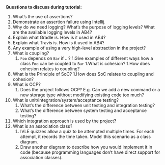 **Questions to discuss during tutorial:**

1. What’s the use of assertions?
1. Demonstrate an assertion failure using Intellij.
1. Why do we need logging? What’s the purpose of logging levels? What are the available logging levels in AB4?
1. Explain what Gradle is. How is it used in AB4?
1. Explain what Travis is. How is it used in AB4?
1. Any example of using a very high-level abstraction in the project?
1. What is coupling? 
   1. `Foo` depends on `Bar` if …?
   1.Give examples of different ways how a class `Foo` can be coupled to `Bar`
1.What is cohesion?
  1.How does cohesion relates to coupling?
1. What is the Principle of SoC? 
   1.How does SoC relates to coupling and cohesion?
1. What is OCP?
   1. Does the project follows OCP? E.g. Can we add a new command or a new storage type without modifying existing code too much? 
1. What is unit/integration/system/acceptance testing?
   1. What’s the difference between unit testing and integration testing?
   1. What’s the difference between system testing and acceptance testing?
1. Which integration approach is used by the project?
1. What is an association class?
   1. IVLE quizzes allow a quiz to be attempted multiple times. For each attempt, it records the time taken. Model this scenario as a class diagram. 
   1. Draw another diagram to describe how you would implement it in code (because programming languages don’t have direct support for association classes).
